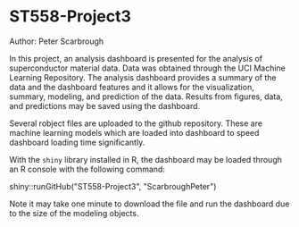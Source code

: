 # ST558-Project3

Author: Peter Scarbrough

In this project, an analysis dashboard is presented for the analysis of superconductor material data. Data was obtained through the UCI Machine Learning Repository. The analysis dashboard provides a summary of the data and the dashboard features and it allows for the visualization, summary, modeling, and prediction of the data. Results from figures, data, and predictions may be saved using the dashboard. 

Several robject files are uploaded to the github repository. These are machine learning models which are loaded into dashboard to speed dashboard loading time significantly. 

With the `shiny` library installed in R, the dashboard may be loaded through an R console with the following command:  

shiny::runGitHub("ST558-Project3", "ScarbroughPeter")

Note it may take one minute to download the file and run the dashboard due to the size of the modeling objects.
